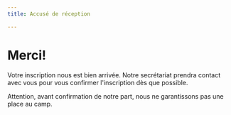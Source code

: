 ```yaml
---
title: Accusé de réception

---
```

# Merci!

Votre inscription nous est bien arrivée. Notre secrétariat prendra contact avec vous pour vous confirmer l'inscription dès que possible.

Attention, avant confirmation de notre part, nous ne garantissons pas une place au camp.